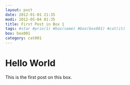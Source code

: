 ```yaml
---
layout: post
date: 2012-01-01 21:35
modi: 2012-05-04 01:35 
title: First Post in Box 1
tags: #star #prio(1) #box(name) #box(box001) #cat(it)
box: box001
category: cat001
---
```


# Hello World

This is the first post on this box.